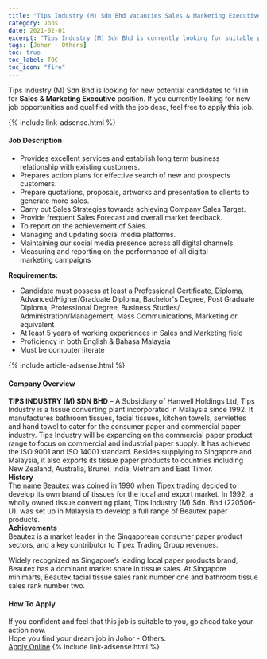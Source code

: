 ```yaml
---
title: "Tips Industry (M) Sdn Bhd Vacancies Sales & Marketing Executive" 
category: Jobs 
date: 2021-02-01 
excerpt: "Tips Industry (M) Sdn Bhd is currently looking for suitable person to fill in the Sales & Marketing Executive which positioned at Johor - Others" 
tags: [Johor - Others] 
toc: true 
toc_label: TOC 
toc_icon: "fire" 
--- 
```


<p>Tips Industry (M) Sdn Bhd is looking for new potential candidates to fill in for <b>Sales & Marketing Executive</b> position. If you currently looking for new job opportunities and qualified with the job desc, feel free to apply this job.
</p>{% include link-adsense.html %} 
<div><div><h4>Job Description</h4></div><div><div><span><div><ul><li>Provides excellent services and establish long term business relationship with existing customers.</li><li>Prepares action plans for effective search of new and prospects customers.</li><li>Prepare quotations, proposals, artworks and presentation to clients to generate more sales.</li><li>Carry out Sales Strategies towards achieving Company Sales Target.</li><li>Provide frequent Sales Forecast and overall market feedback.</li><li>To report on the achievement of Sales.</li><li>Managing and updating social media platforms.</li><li>Maintaining our social media presence across all&#160;digital&#160;channels.</li><li>Measuring and reporting on the performance of all&#160;digital marketing&#160;campaigns</li></ul><p><strong>Requirements:</strong></p><ul><li>Candidate must possess at least a Professional Certificate, Diploma, Advanced/Higher/Graduate Diploma, Bachelor's Degree, Post Graduate Diploma, Professional Degree, Business Studies/ Administration/Management, Mass Communications, Marketing or equivalent</li><li>At least 5 years of working experiences in Sales and Marketing field</li><li>Proficiency in both English &amp; Bahasa Malaysia</li><li>Must be computer literate</li></ul></div></span></div></div></div> 
{% include article-adsense.html %} 
<div><div><h4>Company Overview</h4></div><div><div><span><div><div><strong>TIPS INDUSTRY (M) SDN BHD</strong> &#8211; A Subsidiary of&#160;Hanwell Holdings Ltd, Tips Industry is a tissue converting plant incorporated in Malaysia since 1992. It manufactures bathroom tissues, facial tissues, kitchen towels, serviettes and hand towel to cater for the consumer paper and commercial paper industry. Tips Industry will be expanding on the commercial paper product range to focus on commercial and industrial paper supply. It has achieved the ISO 9001 and ISO 14001 standard. Besides supplying to Singapore and Malaysia, it also exports its tissue paper products to countries including New Zealand, Australia, Brunei, India, Vietnam and East Timor.</div>
<div><strong>History</strong>
<div>The name Beautex was coined in 1990 when Tipex trading decided to develop its own brand of tissues for the local and export market. In 1992, a wholly owned tissue converting plant, Tips Industry (M) Sdn. Bhd (220506-U). was set up in Malaysia to develop a full range of Beautex paper products.</div>
</div>
<div><strong>Achievements</strong>
<div>Beautex is a market leader in the Singaporean consumer paper product sectors, and a key contributor to Tipex Trading Group revenues.</div>


Widely recognized as Singapore&#8217;s leading local paper products brand, Beautex has a dominant market share in tissue sales. At Singapore minimarts, Beautex facial tissue sales rank number one and bathroom tissue sales rank number two.</div></div></span></div></div></div> 
#### How To Apply 
If you confident and feel that this job is suitable to you, go ahead take your action now. <br/> 
Hope you find your dream job in Johor - Others. <br/> 
<a href="https://www.jobstreet.com.my/en/job/sales-marketing-executive-4468771?jobId=jobstreet-my-job-4468771&sectionRank=30&token=0~8c9ce4a9-5b56-4d25-ba7c-8c917cae6a66&fr=SRP%20View%20In%20New%20Ta" class="btn btn--info" target="_blank" rel="nofollow noopenner">Apply Online</a> 
{% include link-adsense.html %} 